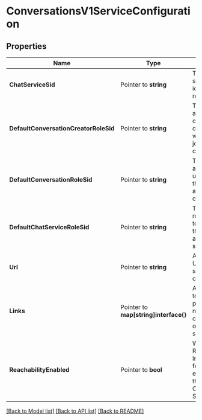 # ConversationsV1ServiceConfiguration

## Properties

Name | Type | Description | Notes
------------ | ------------- | ------------- | -------------
**ChatServiceSid** | Pointer to **string** | The unique string that identifies the resource |
**DefaultConversationCreatorRoleSid** | Pointer to **string** | The role assigned to a conversation creator user when they join a new conversation |
**DefaultConversationRoleSid** | Pointer to **string** | The role assigned to users when they are added to a conversation |
**DefaultChatServiceRoleSid** | Pointer to **string** | The service role assigned to users when they are added to the service |
**Url** | Pointer to **string** | An absolute URL for this service configuration. |
**Links** | Pointer to **map[string]interface{}** | Absolute URL to access the push notifications configuration of this service. |
**ReachabilityEnabled** | Pointer to **bool** | Whether the Reachability Indicator feature is enabled for this Conversations Service |

[[Back to Model list]](../README.md#documentation-for-models) [[Back to API list]](../README.md#documentation-for-api-endpoints) [[Back to README]](../README.md)


